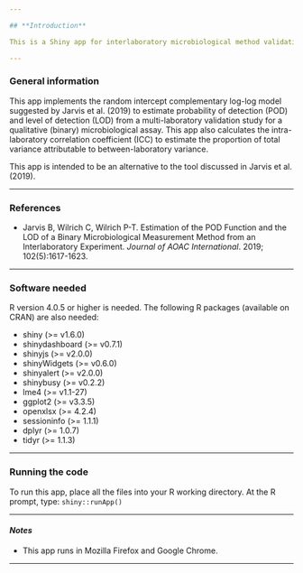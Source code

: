 ```yaml
---

## **Introduction**

This is a Shiny app for interlaboratory microbiological method validation studies. Please <ins>[visit the deployed app](https://multi-lab.galaxytrakr.org/)</ins> to see it in action.

---
```


### **General information**

This app implements the random intercept complementary log-log model suggested by Jarvis et al. (2019) to estimate probability of detection (POD) and level of detection (LOD) from a multi-laboratory validation study for a qualitative (binary) microbiological assay. This app also calculates the intra-laboratory correlation coefficient (ICC) to estimate the proportion of total variance attributable to between-laboratory variance.

This app is intended to be an alternative to the tool discussed in Jarvis et al. (2019).

---

### **References**

- Jarvis B, Wilrich C, Wilrich P-T. Estimation of the POD Function and the LOD of a Binary Microbiological Measurement Method from an Interlaboratory Experiment. *Journal of AOAC International*. 2019; 102(5):1617-1623.

---

### **Software needed**

R version 4.0.5 or higher is needed. The following R packages (available on CRAN) are also needed:

- shiny (>= v1.6.0)
- shinydashboard (>= v0.7.1)
- shinyjs (>= v2.0.0)
- shinyWidgets (>= v0.6.0)
- shinyalert (>= v2.0.0)
- shinybusy (>= v0.2.2)
- lme4 (>= v1.1-27)
- ggplot2 (>= v3.3.5)
- openxlsx (>= 4.2.4)
- sessioninfo (>= 1.1.1)
- dplyr (>= 1.0.7)
- tidyr (>= 1.1.3)

---

### **Running the code**

To run this app, place all the files into your R working directory. At the R prompt, type:
`shiny::runApp()`

---

#### *Notes*

* This app runs in Mozilla Firefox and Google Chrome.

---
